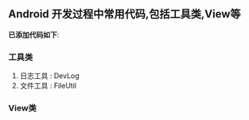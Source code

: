 ## Android 开发过程中常用代码,包括工具类,View等

**已添加代码如下**:

### 工具类

1. 日志工具 : DevLog
2. 文件工具 : FileUtil

### View类
